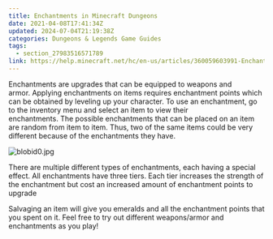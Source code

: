 ```yaml
---
title: Enchantments in Minecraft Dungeons
date: 2021-04-08T17:41:34Z
updated: 2024-07-04T21:19:38Z
categories: Dungeons & Legends Game Guides
tags:
  - section_27983516571789
link: https://help.minecraft.net/hc/en-us/articles/360059603991-Enchantments-in-Minecraft-Dungeons
---
```


Enchantments are upgrades that can be equipped to weapons and armor. Applying enchantments on items requires enchantment points which can be obtained by leveling up your character. To use an enchantment, go to the inventory menu and select an item to view their enchantments. The possible enchantments that can be placed on an item are random from item to item. Thus, two of the same items could be very different because of the enchantments they have.  

![blobid0.jpg](https://minecrafthelp.zendesk.com/hc/article_attachments/360091938971)

There are multiple different types of enchantments, each having a special effect. All enchantments have three tiers. Each tier increases the strength of the enchantment but cost an increased amount of enchantment points to upgrade

Salvaging an item will give you emeralds and all the enchantment points that you spent on it. Feel free to try out different weapons/armor and enchantments as you play!
